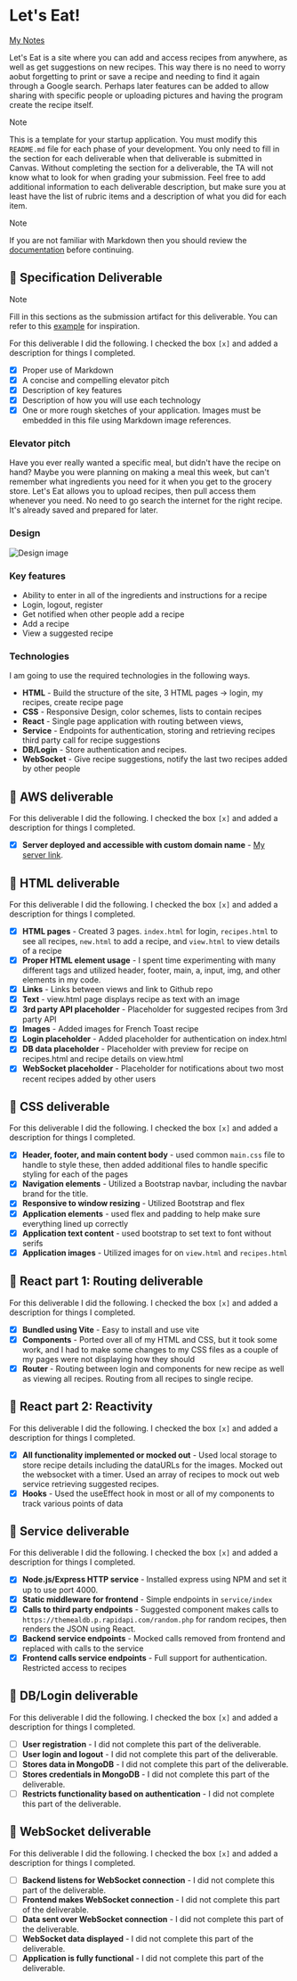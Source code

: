 # Let's Eat!

[My Notes](notes.md)

Let's Eat is a site where you can add and access recipes from anywhere, as well as get suggestions on new recipes. This way there is no need to worry aobut forgetting to print or save a recipe and needing to find it again through a Google search. Perhaps later features can be added to allow sharing with specific people or uploading pictures and having the program create the recipe itself.

> [!NOTE]
> This is a template for your startup application. You must modify this `README.md` file for each phase of your development. You only need to fill in the section for each deliverable when that deliverable is submitted in Canvas. Without completing the section for a deliverable, the TA will not know what to look for when grading your submission. Feel free to add additional information to each deliverable description, but make sure you at least have the list of rubric items and a description of what you did for each item.

> [!NOTE]
> If you are not familiar with Markdown then you should review the [documentation](https://docs.github.com/en/get-started/writing-on-github/getting-started-with-writing-and-formatting-on-github/basic-writing-and-formatting-syntax) before continuing.

## 🚀 Specification Deliverable

> [!NOTE]
> Fill in this sections as the submission artifact for this deliverable. You can refer to this [example](https://github.com/webprogramming260/startup-example/blob/main/README.md) for inspiration.

For this deliverable I did the following. I checked the box `[x]` and added a description for things I completed.

- [x] Proper use of Markdown
- [x] A concise and compelling elevator pitch
- [x] Description of key features
- [x] Description of how you will use each technology
- [x] One or more rough sketches of your application. Images must be embedded in this file using Markdown image references.

### Elevator pitch

Have you ever really wanted a specific meal, but didn't have the recipe on hand? Maybe you were planning on making a meal this week, but can't remember what ingredients you need for it when you get to the grocery store. Let's Eat allows you to upload recipes, then pull access them whenever you need. No need to go search the internet for the right recipe. It's already saved and prepared for later.

### Design

![Design image](letseat-design-image.png)

### Key features

- Ability to enter in all of the ingredients and instructions for a recipe
- Login, logout, register
- Get notified when other people add a recipe
- Add a recipe
- View a suggested recipe

### Technologies

I am going to use the required technologies in the following ways.

- **HTML** - Build the structure of the site, 3 HTML pages -> login, my recipes, create recipe page
- **CSS** - Responsive Design, color schemes, lists to contain recipes
- **React** - Single page application with routing between views,
- **Service** - Endpoints for authentication, storing and retrieving recipes third party call for recipe suggestions
- **DB/Login** - Store authentication and recipes.
- **WebSocket** - Give recipe suggestions, notify the last two recipes added by other people

## 🚀 AWS deliverable

For this deliverable I did the following. I checked the box `[x]` and added a description for things I completed.

- [x] **Server deployed and accessible with custom domain name** - [My server link](https://lets-eat.click).

## 🚀 HTML deliverable

For this deliverable I did the following. I checked the box `[x]` and added a description for things I completed.

- [x] **HTML pages** - Created 3 pages. `index.html` for login, `recipes.html` to see all recipes, `new.html` to add a recipe, and `view.html` to view details of a recipe
- [x] **Proper HTML element usage** - I spent time experimenting with many different tags and utilized header, footer, main, a, input, img, and other elements in my code.
- [x] **Links** - Links between views and link to Github repo
- [x] **Text** - view.html page displays recipe as text with an image
- [x] **3rd party API placeholder** - Placeholder for suggested recipes from 3rd party API
- [x] **Images** - Added images for French Toast recipe
- [x] **Login placeholder** - Added placeholder for authentication on index.html
- [x] **DB data placeholder** - Placeholder with preview for recipe on recipes.html and recipe details on view.html
- [x] **WebSocket placeholder** - Placeholder for notifications about two most recent recipes added by other users

## 🚀 CSS deliverable

For this deliverable I did the following. I checked the box `[x]` and added a description for things I completed.

- [x] **Header, footer, and main content body** - used common `main.css` file to handle to style these, then added additional files to handle specific styling for each of the pages
- [x] **Navigation elements** - Utilized a Bootstrap navbar, including the navbar brand for the title.
- [x] **Responsive to window resizing** - Utilized Bootstrap and flex
- [x] **Application elements** - used flex and padding to help make sure everything lined up correctly
- [x] **Application text content** - used bootstrap to set text to font without serifs
- [x] **Application images** - Utilized images for on `view.html` and `recipes.html`

## 🚀 React part 1: Routing deliverable

For this deliverable I did the following. I checked the box `[x]` and added a description for things I completed.

- [x] **Bundled using Vite** - Easy to install and use vite
- [x] **Components** - Ported over all of my HTML and CSS, but it took some work, and I had to make some changes to my CSS files as a couple of my pages were not displaying how they should
- [x] **Router** - Routing between login and components for new recipe as well as viewing all recipes. Routing from all recipes to single recipe.

## 🚀 React part 2: Reactivity

For this deliverable I did the following. I checked the box `[x]` and added a description for things I completed.

- [x] **All functionality implemented or mocked out** - Used local storage to store recipe details including the dataURLs for the images. Mocked out the websocket with a timer. Used an array of recipes to mock out web service retrieving suggested recipes.
- [x] **Hooks** - Used the useEffect hook in most or all of my components to track various points of data

## 🚀 Service deliverable

For this deliverable I did the following. I checked the box `[x]` and added a description for things I completed.

- [x] **Node.js/Express HTTP service** - Installed express using NPM and set it up to use port 4000.
- [x] **Static middleware for frontend** - Simple endpoints in `service/index`
- [x] **Calls to third party endpoints** - Suggested component makes calls to `https://themealdb.p.rapidapi.com/random.php` for random recipes, then renders the JSON using React.
- [x] **Backend service endpoints** - Mocked calls removed from frontend and replaced with calls to the service
- [x] **Frontend calls service endpoints** - Full support for authentication. Restricted access to recipes

## 🚀 DB/Login deliverable

For this deliverable I did the following. I checked the box `[x]` and added a description for things I completed.

- [ ] **User registration** - I did not complete this part of the deliverable.
- [ ] **User login and logout** - I did not complete this part of the deliverable.
- [ ] **Stores data in MongoDB** - I did not complete this part of the deliverable.
- [ ] **Stores credentials in MongoDB** - I did not complete this part of the deliverable.
- [ ] **Restricts functionality based on authentication** - I did not complete this part of the deliverable.

## 🚀 WebSocket deliverable

For this deliverable I did the following. I checked the box `[x]` and added a description for things I completed.

- [ ] **Backend listens for WebSocket connection** - I did not complete this part of the deliverable.
- [ ] **Frontend makes WebSocket connection** - I did not complete this part of the deliverable.
- [ ] **Data sent over WebSocket connection** - I did not complete this part of the deliverable.
- [ ] **WebSocket data displayed** - I did not complete this part of the deliverable.
- [ ] **Application is fully functional** - I did not complete this part of the deliverable.
